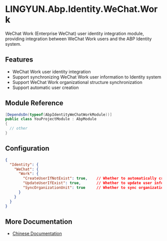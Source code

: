 # LINGYUN.Abp.Identity.WeChat.Work

WeChat Work (Enterprise WeChat) user identity integration module, providing integration between WeChat Work users and the ABP Identity system.

## Features

* WeChat Work user identity integration
* Support synchronizing WeChat Work user information to Identity system
* Support WeChat Work organizational structure synchronization
* Support automatic user creation

## Module Reference

```csharp
[DependsOn(typeof(AbpIdentityWeChatWorkModule))]
public class YouProjectModule : AbpModule
{
  // other
}
```

## Configuration

```json
{
  "Identity": {
    "WeChat": {
      "Work": {
        "CreateUserIfNotExist": true,    // Whether to automatically create user if not exists
        "UpdateUserIfExist": true,       // Whether to update user information if exists
        "SyncOrganizationUnit": true     // Whether to sync organizational structure
      }
    }
  }
}
```

## More Documentation

* [Chinese Documentation](README.md)
